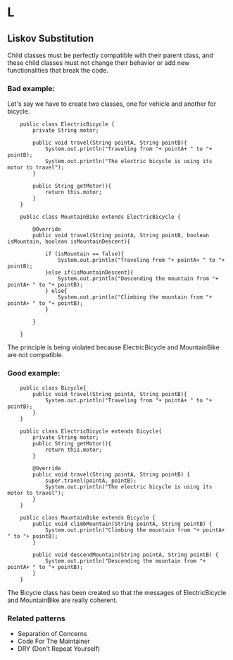 # L
## Liskov Substitution
Child classes must be perfectly compatible with their parent class, and these child classes must not change their behavior or add new functionalities that break the code.

### Bad example:
Let's say we have to create two classes, one for vehicle and another for bicycle.

```JAVA:
    public class ElectricBicycle {
        private String motor;

        public void travel(String pointA, String pointB){
            System.out.println("Traveling from "+ pointA+ " to "+ pointB);
            System.out.println("The electric bicycle is using its motor to travel");
        }

        public String getMotor(){
            return this.motor;
        }
    }

    public class MountainBike extends ElectricBicycle {

        @Override
        public void travel(String pointA, String pointB, boolean isMountain, boolean isMountainDescent){

            if (isMountain == false){
                System.out.println("Traveling from "+ pointA+ " to "+ pointB);
            }else if(isMountainDescent){
                System.out.println("Descending the mountain from "+ pointA+ " to "+ pointB);
            } else{
                System.out.println("Climbing the mountain from "+ pointA+ " to "+ pointB);
            }
            
        }

    }
```
The principle is being violated because ElectricBicycle and MountainBike are not compatible.
### Good example:
```JAVA:
    public class Bicycle{
        public void travel(String pointA, String pointB){
            System.out.println("Traveling from "+ pointA+ " to "+ pointB);
        }
    }

    public class ElectricBicycle extends Bicycle{
        private String motor;
        public String getMotor(){
            return this.motor;
        }

        @Override
        public void travel(String pointA, String pointB) {
            super.travel(pointA, pointB);
            System.out.println("The electric bicycle is using its motor to travel");
        }
    }
    
    public class MountainBike extends Bicycle {
        public void climbMountain(String pointA, String pointB) {
            System.out.println("Climbing the mountain from "+ pointA+ " to "+ pointB);
        }

        public void descendMountain(String pointA, String pointB) {
            System.out.println("Descending the mountain from "+ pointA+ " to "+ pointB);
        }
    }
```
The Bicycle class has been created so that the messages of ElectricBicycle and MountainBike are really coherent.


### Related patterns
- Separation of Concerns
- Code For The Maintainer
- DRY (Don't Repeat Yourself)